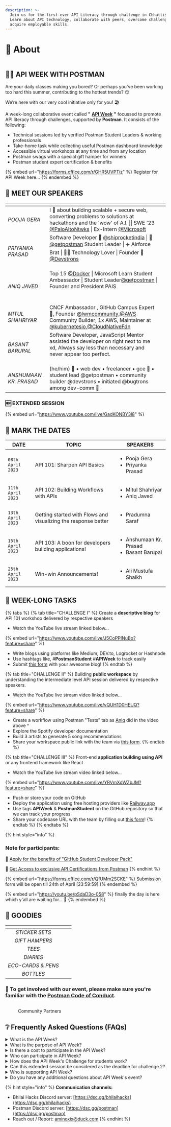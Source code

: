 ```yaml
---
description: >-
  Join us for the first-ever API Literacy through challenge in Chhattisgarh!
  Learn about API technology, collaborate with peers, overcome challenges, and
  acquire employable skills.
---
```


# 🧡 About

<figure><img src=".gitbook/assets/api week op.png" alt=""><figcaption></figcaption></figure>

## 🧑‍🚀 **API WEEK WITH POSTMAN**

Are your daily classes making you bored? Or perhaps you've been working too hard this summer, contributing to the hottest trends? 😏

We’re here with our very cool initiative only for you! 🏖

A week-long collaborative event called **"** [**API Week**](https://forms.office.com/r/GHR5UVPTiz) **"** focussed to promote API literacy through challenges, supported by **Postman**. It consists of the following:

* Technical sessions led by verified Postman Student Leaders & working professionals
* Take-home task while collecting useful Postman dashboard knowledge
* Accessible virtual workshops at any time and from any location
* Postman swags with a special gift hamper for winners&#x20;
* Postman student expert certification & benefits

{% embed url="https://forms.office.com/r/GHR5UVPTiz" %}
Register for API Week here...
{% endembed %}

## 🤝 MEET OUR SPEAKERS

<table data-view="cards"><thead><tr><th></th><th></th><th></th></tr></thead><tbody><tr><td><em>POOJA GERA</em></td><td>I 🧵 about building scalable + secure web, converting problems to solutions at hackathons and the 'wow' of A.I. || SWE '23 <a href="https://twitter.com/PaloAltoNtwks">@PaloAltoNtwks</a> | Ex-Intern <a href="https://twitter.com/Microsoft">@Microsoft</a><br></td><td><img src=".gitbook/assets/image (23).png" alt=""></td></tr><tr><td><em>PRIYANKA PRASAD</em></td><td>Software Developer 💜 <a href="https://twitter.com/shiprocketindia">@shiprocketindia</a> | 🧡 <a href="https://twitter.com/getpostman">@getpostman</a> Student Leader | ✈️ Airforce Brat | 👩‍💻 Technology Lover | Founder 💙 <a href="https://twitter.com/Devstrons">@Devstrons</a><br><br></td><td><img src=".gitbook/assets/image (9).png" alt=""></td></tr><tr><td><em>ANIQ JAVED</em></td><td>Top 15 <a href="https://twitter.com/Docker">@Docker</a> | Microsoft Learn Student Ambassador | Student Leader<a href="https://twitter.com/getpostman">@getpostman</a> | Founder and President PAIS<br><br><br></td><td><img src=".gitbook/assets/image (66).png" alt=""></td></tr><tr><td><em>MITUL SHAHRIYAR</em></td><td>CNCF Ambassador , GitHub Campus Expert 🚩, Founder <a href="https://twitter.com/lwmcommunity">@lwmcommunity</a>,<a href="https://twitter.com/AWS">@AWS</a> Community Builder, 1x AWS, Maintainer at <a href="https://twitter.com/kubernetesio">@kubernetesio</a>,<a href="https://twitter.com/CloudNativeFdn">@CloudNativeFdn</a></td><td><img src=".gitbook/assets/image (35).png" alt=""></td></tr><tr><td><em>BASANT BARUPAL</em></td><td>Software Developer, JavaScript Mentor assisted the developer on right next to me xd, Always say less than necessary and never appear too perfect.<br><br></td><td><img src=".gitbook/assets/image (82).png" alt=""></td></tr><tr><td><em>ANSHUMAAN KR. PRASAD</em></td><td>(he/him) 🌙 • web dev • freelancer • gce 🚩 • student lead @getpostman • community builder @devstrons • initiated @bugtrons among dev-comm 🚀<br></td><td><img src=".gitbook/assets/image (80).png" alt=""></td></tr></tbody></table>

### 🆕 EXTENDED SESSION

{% embed url="https://www.youtube.com/live/GadKONBY3l8" %}

## 📅 **MARK THE DATES**

| DATE              | TOPIC                                                          | SPEAKERS                                                      |
| ----------------- | -------------------------------------------------------------- | ------------------------------------------------------------- |
| `08th April 2023` | API 101: Sharpen API Basics                                    | <ul><li>Pooja Gera</li><li>Priyanka Prasad</li></ul>          |
| `11th April 2023` | API 102: Building Workflows with APIs                          | <ul><li>Mitul Shahriyar</li><li>Aniq Javed</li></ul>          |
| `13th April 2023` | Getting started with Flows and visualizing the response better | <ul><li>Pradumna Saraf</li></ul>                              |
| `15th April 2023` | API 103: A boon for developers building applications!          | <ul><li>Anshumaan Kr. Prasad</li><li>Basant Barupal</li></ul> |
| `25th April 2023` | Win-win Announcements!                                         | <ul><li>Ali Mustufa Shaikh</li></ul>                          |

&#x20;

## 💪 WEEK-LONG TASKS

{% tabs %}
{% tab title="CHALLENGE I" %}
Create a **descriptive blog** for API 101 workshop delivered by respective speakers

* Watch the YouTube live stream linked below...

{% embed url="https://www.youtube.com/live/J5CoPPINuBo?feature=share" %}

* Write blogs using platforms like Medium, DEV.to, Logrocket or Hashnode
* Use hashtags like, #**PostmanStudent** #**APIWeek** to track easily
* Submit [this form](https://forms.office.com/r/QfUMm2SCKE) with your awesome blog!
{% endtab %}

{% tab title="CHALLENGE II" %}
Building **public workspace** by understanding the intermediate level API session delivered by respective speakers.

* Watch the YouTube live stream video linked below...

{% embed url="https://www.youtube.com/live/vQUH1D0HEUQ?feature=share" %}

* Create a workflow using Postman "Tests" tab as [Aniq](https://twitter.com/aniq\_javed) did in the video above ^
* Explore the Spotify developer documentation
* Build 3 artists to generate 5 song recommendations
* Share your workspace public link with the team via [this form](https://forms.office.com/r/QfUMm2SCKE).
{% endtab %}

{% tab title="CHALLENGE III" %}
Front-end **application building using API** or any frontend framework like React

* Watch the YouTube live stream video linked below...

{% embed url="https://www.youtube.com/live/YRVmXdWZbJM?feature=share" %}

* Push or store your code on GitHub
* Deploy the application using free hosting providers like [Railway.app](https://railway.app/)
* Use tags **APIWeek** & **PostmanStudent** on the GitHub repository so that we can track your progress
* Share your codebase URL with the team by filling out [this form](https://forms.office.com/r/QfUMm2SCKE)!
{% endtab %}
{% endtabs %}

{% hint style="info" %}
### Note for participants:

🔗 [Apply for the benefits of "GitHub Student Developer Pack"](https://education.github.com/benefits?utm\_source=2023-04-08-APIWEEK)

🔗 [Get Access to exclusive API Certifications from Postman](https://shorturl.at/jqIL7)
{% endhint %}



{% embed url="https://forms.office.com/r/QfUMm2SCKE" %}
Submission form will be open till 24th of April \[23:59:59]
{% endembed %}



{% embed url="https://youtu.be/pSdaD3o-058" %}
finally the day is here which y'all are waiting for... :tada:
{% endembed %}

## 🎁 GOODIES&#x20;

<table data-view="cards"><thead><tr><th align="center"></th><th align="center"></th><th></th></tr></thead><tbody><tr><td align="center"><em>STICKER SETS</em></td><td align="center"><img src=".gitbook/assets/image (15).png" alt=""></td><td></td></tr><tr><td align="center"><em>GIFT HAMPERS</em></td><td align="center"><img src=".gitbook/assets/image (60).png" alt=""></td><td></td></tr><tr><td align="center"><em>TEES</em></td><td align="center"><img src=".gitbook/assets/image (70).png" alt=""></td><td></td></tr><tr><td align="center"><em>DIARIES</em></td><td align="center"><img src=".gitbook/assets/Group 2.png" alt=""></td><td></td></tr><tr><td align="center"><em>ECO-CARDS &#x26; PENS</em></td><td align="center"></td><td><img src=".gitbook/assets/image (44).png" alt=""></td></tr><tr><td align="center"><em>BOTTLES</em></td><td align="center"><img src=".gitbook/assets/image (50).png" alt=""></td><td></td></tr></tbody></table>

### 🎈 To get involved with our event, please make sure you're familiar with the [Postman Code of Conduct](https://www.postman.com/legal/events-code-of-conduct/).

<figure><img src=".gitbook/assets/Group 20.png" alt=""><figcaption><p>Community Partners</p></figcaption></figure>

## ❔ Frequently Asked Questions (FAQs)

<details>

<summary>What is the API Week?</summary>

API Week is a virtual event that spans a week and is backed by Postman. The sessions will be led by Postman Student Leaders and professionals in the industry.

</details>

<details>

<summary>What is the purpose of API Week?</summary>

The purpose of API Week is to promote API literacy among students through a series of challenges that provide hands-on experience and practical applications for APIs. The goal is to help students become more proficient in using APIs and to prepare them for future careers in technology.

</details>

<details>

<summary>Is there a cost to participate in the API Week?</summary>

No, there is no cost to participate in API Week as it is a free virtual event.

</details>

<details>

<summary>Who can participate in API Week?</summary>

API Week is open to all students who are interested in learning about APIs and their applications.

</details>

<details>

<summary>How does the API Week's Challenge for students work?</summary>

During API Week's Challenge, students are required to undertake various activities that involve experimenting with APIs and Postman workspaces to improve their skills. Students are required to finish the challenges before the upcoming event date to be eligible to participate in the final event (except in the case of an extended session). However, the deadline for the final challenge submission is April 22nd.

</details>

<details>

<summary>Can this extended session be considered as the deadline for challenge 2?</summary>

TLDR; No, this is a special session aimed at helping those who are beginners and transitioning to the intermediate level. It is focused on providing a deeper understanding of the topic and is not a deadline for challenge 2. Nevertheless, it assists you in coping with difficulties.

</details>

<details>

<summary>Who is supporting API Week?</summary>

API Week is supported by Postman, a collaboration platform for API development.

</details>

<details>

<summary>Do you have any additional questions about API Week's event?</summary>

If you have any further queries regarding API Week's event, please feel free to reach out to the organizers through their contact details provided below.

</details>



{% hint style="info" %}
**Communication channels:**

* Bhilai Hacks Discord server: [https://dsc.gg/bhilaihacks](https://dsc.gg/bhilaihacks)
* Postman Discord server: [https://dsc.gg/postman](https://dsc.gg/postman)
* Reach out / Report: [aminoxix@duck.com](mailto:aminoxix@duck.com)
{% endhint %}

